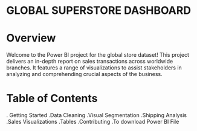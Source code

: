 # GLOBAL SUPERSTORE DASHBOARD

# Overview
Welcome to the Power BI project for the global store dataset! This project delivers an in-depth report on sales transactions across worldwide branches. It features a range of visualizations to assist stakeholders in analyzing and comprehending crucial aspects of the business.

# Table of Contents
. Getting Started
.Data Cleaning
.Visual Segmentation
.Shipping Analysis
.Sales Visualizations
.Tables
.Contributing
.To download Power BI File


